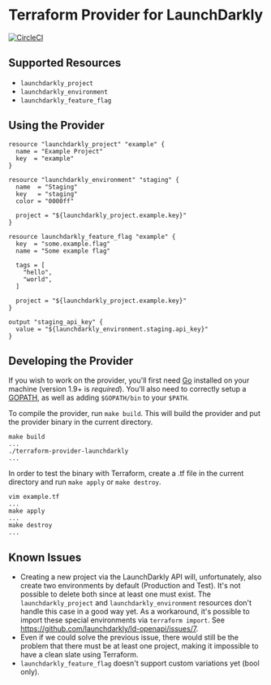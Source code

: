 # Terraform Provider for LaunchDarkly

[![CircleCI](https://circleci.com/gh/mlafeldt/terraform-provider-launchdarkly.svg?style=svg)](https://circleci.com/gh/mlafeldt/terraform-provider-launchdarkly)

## Supported Resources

- `launchdarkly_project`
- `launchdarkly_environment`
- `launchdarkly_feature_flag`

## Using the Provider

```hcl
resource "launchdarkly_project" "example" {
  name = "Example Project"
  key  = "example"
}

resource "launchdarkly_environment" "staging" {
  name  = "Staging"
  key   = "staging"
  color = "0000ff"

  project = "${launchdarkly_project.example.key}"
}

resource launchdarkly_feature_flag "example" {
  key  = "some.example.flag"
  name = "Some example flag"

  tags = [
    "hello",
    "world",
  ]

  project = "${launchdarkly_project.example.key}"
}

output "staging_api_key" {
  value = "${launchdarkly_environment.staging.api_key}"
}
```

## Developing the Provider

If you wish to work on the provider, you'll first need [Go](http://www.golang.org) installed on your machine (version 1.9+ is *required*). You'll also need to correctly setup a [GOPATH](http://golang.org/doc/code.html#GOPATH), as well as adding `$GOPATH/bin` to your `$PATH`.

To compile the provider, run `make build`. This will build the provider and put the provider binary in the current directory.

```console
make build
...
./terraform-provider-launchdarkly
...
```

In order to test the binary with Terraform, create a .tf file in the current directory and run `make apply` or `make destroy`.

```console
vim example.tf
...
make apply
...
make destroy
...
```

## Known Issues

- Creating a new project via the LaunchDarkly API will, unfortunately, also create two environments by default (Production and Test). It's not possible to delete both since at least one must exist. The `launchdarkly_project` and `launchdarkly_environment` resources don't handle this case in a good way yet. As a workaround, it's possible to import these special environments via `terraform import`. See <https://github.com/launchdarkly/ld-openapi/issues/7>.
- Even if we could solve the previous issue, there would still be the problem that there must be at least one project, making it impossible to have a clean slate using Terraform.
- `launchdarkly_feature_flag` doesn't support custom variations yet (bool only).
